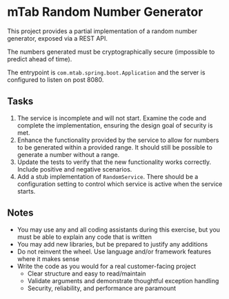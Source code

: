 # mTab Random Number Generator

This project provides a partial implementation of a random number generator, exposed via a REST API.

The numbers generated must be cryptographically secure (impossible to predict ahead of time).

The entrypoint is `com.mtab.spring.boot.Application` and the server is configured to listen on post 8080.

## Tasks
1. The service is incomplete and will not start. Examine the code and complete the implementation, ensuring the design goal of security is met.
2. Enhance the functionality provided by the service to allow for numbers to be generated within a provided range. It should still be possible to generate a number without a range.
3. Update the tests to verify that the new functionality works correctly. Include positive and negative scenarios.
4. Add a stub implementation of `RandomService`. There should be a configuration setting to control which service is active when the service starts.

## Notes
- You may use any and all coding assistants during this exercise, but you must be able to explain any code that is written
- You may add new libraries, but be prepared to justify any additions
- Do not reinvent the wheel. Use language and/or framework features where it makes sense
- Write the code as you would for a real customer-facing project
  - Clear structure and easy to read/maintain
  - Validate arguments and demonstrate thoughtful exception handling
  - Security, reliability, and performance are paramount